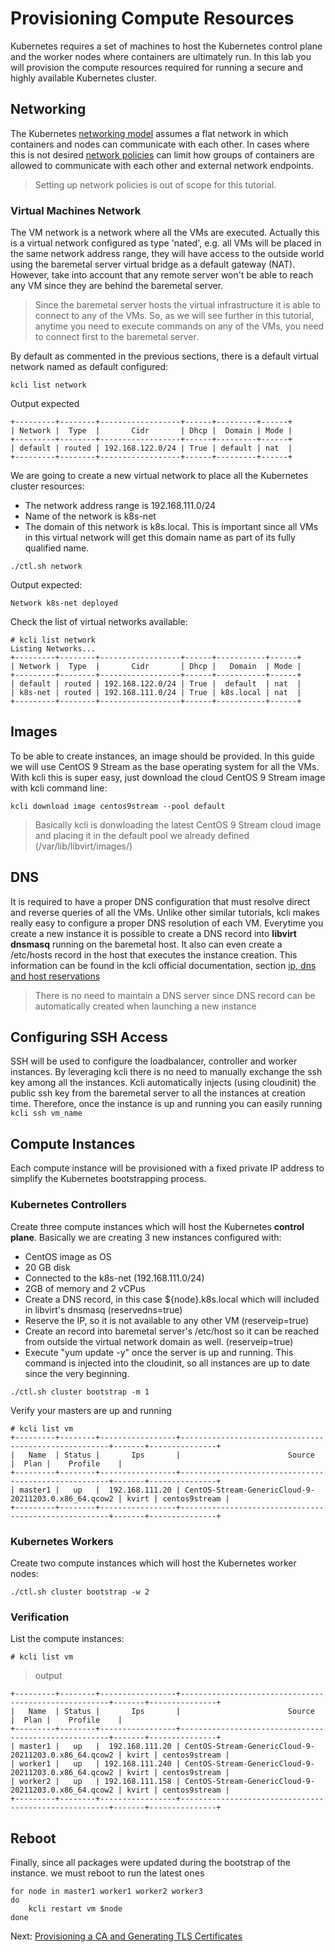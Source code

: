 # Provisioning Compute Resources

Kubernetes requires a set of machines to host the Kubernetes control plane and the worker nodes where containers are ultimately run. In this lab you will provision the compute resources required for running a secure and highly available Kubernetes cluster.

## Networking

The Kubernetes [networking model](https://kubernetes.io/docs/concepts/cluster-administration/networking/#kubernetes-model) assumes a flat network in which containers and nodes can communicate with each other. In cases where this is not desired [network policies](https://kubernetes.io/docs/concepts/services-networking/network-policies/) can limit how groups of containers are allowed to communicate with each other and external network endpoints.

> Setting up network policies is out of scope for this tutorial.

### Virtual Machines Network

The VM network is a network where all the VMs are executed. Actually this is a virtual network configured as type 'nated', e.g. all VMs will be placed in the same network address range, they will have access to the outside world using the baremetal server virtual bridge as a default gateway (NAT). However, take into account that any remote server won't be able to reach any VM since they are behind the baremetal server.

> Since the baremetal server hosts the virtual infrastructure it is able to connect to any of the VMs. So, as we will see further in this tutorial, anytime you need to execute commands on any of the VMs, you need to connect first to the baremetal server.

By default as commented in the previous sections, there is a default virtual network named as default configured:
```
kcli list network
```
Output expected

```
+---------+--------+------------------+------+---------+------+
| Network |  Type  |       Cidr       | Dhcp |  Domain | Mode |
+---------+--------+------------------+------+---------+------+
| default | routed | 192.168.122.0/24 | True | default | nat  |
+---------+--------+------------------+------+---------+------+
```

We are going to create a new virtual network to place all the Kubernetes cluster resources:

* The network address range is 192.168.111.0/24
* Name of the network is k8s-net
* The domain of this network is k8s.local. This is important since all VMs in this virtual network will get this domain name as part of its fully qualified name.

```
./ctl.sh network
```

Output expected:

```
Network k8s-net deployed
```

Check the list of virtual networks available:

```
# kcli list network
Listing Networks...
+---------+--------+------------------+------+-----------+------+
| Network |  Type  |       Cidr       | Dhcp |   Domain  | Mode |
+---------+--------+------------------+------+-----------+------+
| default | routed | 192.168.122.0/24 | True |  default  | nat  |
| k8s-net | routed | 192.168.111.0/24 | True | k8s.local | nat  |
+---------+--------+------------------+------+-----------+------+
```

## Images

To be able to create instances, an image should be provided. In this guide we will use CentOS 9 Stream as the base
operating system for all the VMs. With kcli this is super easy, just download the cloud CentOS 9 Stream image with kcli command line:

```
kcli download image centos9stream --pool default
```

> Basically kcli is donwloading the latest CentOS 9 Stream cloud image and placing it in the default pool we already defined  (/var/lib/libvirt/images/)


## DNS

It is required to have a proper DNS configuration that must resolve direct and reverse queries of all the VMs. Unlike other similar tutorials, kcli makes really easy to configure a proper DNS resolution of each VM. Everytime you create a new instance it is possible to create a DNS record into **libvirt dnsmasq** running on the baremetal host. It also can even create a /etc/hosts record in the host that executes the instance creation. This information can be found in the kcli official documentation, section [ip, dns and host reservations](https://kcli.readthedocs.io/en/latest/#ip-dns-and-host-reservations)

> There is no need to maintain a DNS server since DNS record can be automatically created when launching a new instance


## Configuring SSH Access

SSH will be used to configure the loadbalancer, controller and worker instances. By leveraging kcli there is no need to manually exchange the ssh key among all the instances. Kcli automatically injects (using cloudinit) the public ssh key from the baremetal server to all the instances at creation time. Therefore, once the instance is up and running you can easily running `kcli ssh vm_name`


## Compute Instances

Each compute instance will be provisioned with a fixed private IP address to simplify the Kubernetes bootstrapping process.

### Kubernetes Controllers

Create three compute instances which will host the Kubernetes **control plane**. Basically we are creating 3 new instances configured with:

- CentOS image as OS
- 20 GB disk
- Connected to the k8s-net (192.168.111.0/24)
- 2GB of memory and 2 vCPus
- Create a DNS record, in this case ${node}.k8s.local which will included in libvirt's dnsmasq (reservedns=true)
- Reserve the IP, so it is not available to any other VM (reserveip=true)
- Create an record into baremetal server's /etc/host so it can be reached from outside the virtual network domain as well. (reserveip=true)
- Execute "yum update -y" once the server is up and running. This command is injected into the cloudinit, so all instances are up to date since the very beginning.

```
./ctl.sh cluster bootstrap -m 1
```

Verify your masters are up and running

```
# kcli list vm
+---------+--------+-----------------+------------------------------------------------------+-------+---------------+
|   Name  | Status |       Ips       |                        Source                        |  Plan |    Profile    |
+---------+--------+-----------------+------------------------------------------------------+-------+---------------+
| master1 |   up   |  192.168.111.20 | CentOS-Stream-GenericCloud-9-20211203.0.x86_64.qcow2 | kvirt | centos9stream |
+---------+--------+-----------------+------------------------------------------------------+-------+---------------+
```


### Kubernetes Workers

Create two compute instances which will host the Kubernetes worker nodes:

```
./ctl.sh cluster bootstrap -w 2
```

### Verification

List the compute instances:

```
# kcli list vm
```

> output

```
+---------+--------+-----------------+------------------------------------------------------+-------+---------------+
|   Name  | Status |       Ips       |                        Source                        |  Plan |    Profile    |
+---------+--------+-----------------+------------------------------------------------------+-------+---------------+
| master1 |   up   |  192.168.111.20 | CentOS-Stream-GenericCloud-9-20211203.0.x86_64.qcow2 | kvirt | centos9stream |
| worker1 |   up   | 192.168.111.240 | CentOS-Stream-GenericCloud-9-20211203.0.x86_64.qcow2 | kvirt | centos9stream |
| worker2 |   up   | 192.168.111.158 | CentOS-Stream-GenericCloud-9-20211203.0.x86_64.qcow2 | kvirt | centos9stream |
+---------+--------+-----------------+------------------------------------------------------+-------+---------------+
```

## Reboot

Finally, since all packages were updated during the bootstrap of the instance. we must reboot to run the latest ones

```
for node in master1 worker1 worker2 worker3
do
	kcli restart vm $node
done
```


Next: [Provisioning a CA and Generating TLS Certificates](04-certificate-authority.md)
